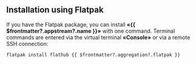 ## Installation using Flatpak

If you have the Flatpak package, you can install **«{{ $frontmatter?.appstream?.name }}»** with one command. Terminal commands are entered via the virtual terminal **«Console»** or via a remote SSH connection:

```shell-vue
flatpak install flathub {{ $frontmatter?.aggregation?.flatpak }}
```

<!--@include: @en/apps/_parts/install/software-flatpak.md-->